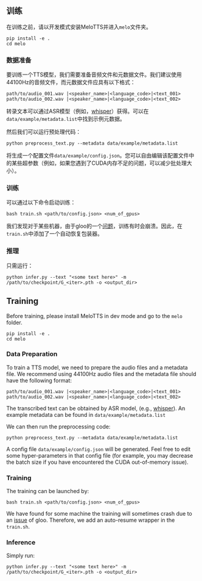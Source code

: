 ## 训练

在训练之前，请以开发模式安装MeloTTS并进入`melo`文件夹。
```
pip install -e .
cd melo
```

### 数据准备
要训练一个TTS模型，我们需要准备音频文件和元数据文件。我们建议使用44100Hz的音频文件，而元数据文件应具有以下格式：

```
path/to/audio_001.wav |<speaker_name>|<language_code>|<text_001>
path/to/audio_002.wav |<speaker_name>|<language_code>|<text_002>
```
转录文本可以通过ASR模型（例如，[whisper](https://github.com/openai/whisper)）获得。可以在`data/example/metadata.list`中找到示例元数据。

然后我们可以运行预处理代码：
```
python preprocess_text.py --metadata data/example/metadata.list 
```
将生成一个配置文件`data/example/config.json`。您可以自由编辑该配置文件中的某些超参数（例如，如果您遇到了CUDA内存不足的问题，可以减少批处理大小）。

### 训练
可以通过以下命令启动训练：
```
bash train.sh <path/to/config.json> <num_of_gpus>
```

我们发现对于某些机器，由于gloo的一个[问题](https://github.com/pytorch/pytorch/issues/2530)，训练有时会崩溃。因此，在`train.sh`中添加了一个自动恢复包装器。

### 推理
只需运行：
```
python infer.py --text "<some text here>" -m /path/to/checkpoint/G_<iter>.pth -o <output_dir>
```


## Training

Before training, please install MeloTTS in dev mode and go to the `melo` folder. 
```
pip install -e .
cd melo
```

### Data Preparation
To train a TTS model, we need to prepare the audio files and a metadata file. We recommend using 44100Hz audio files and the metadata file should have the following format:

```
path/to/audio_001.wav |<speaker_name>|<language_code>|<text_001>
path/to/audio_002.wav |<speaker_name>|<language_code>|<text_002>
```
The transcribed text can be obtained by ASR model, (e.g., [whisper](https://github.com/openai/whisper)). An example metadata can be found in `data/example/metadata.list`

We can then run the preprocessing code:
```
python preprocess_text.py --metadata data/example/metadata.list 
```
A config file `data/example/config.json` will be generated. Feel free to edit some hyper-parameters in that config file (for example, you may decrease the batch size if you have encountered the CUDA out-of-memory issue).

### Training
The training can be launched by:
```
bash train.sh <path/to/config.json> <num_of_gpus>
```

We have found for some machine the training will sometimes crash due to an [issue](https://github.com/pytorch/pytorch/issues/2530) of gloo. Therefore, we add an auto-resume wrapper in the `train.sh`.

### Inference
Simply run:
```
python infer.py --text "<some text here>" -m /path/to/checkpoint/G_<iter>.pth -o <output_dir>
```

